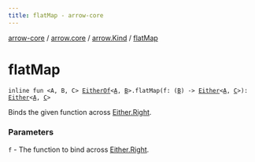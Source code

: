 ```yaml
---
title: flatMap - arrow-core
---
```


[arrow-core](../../index.html) / [arrow.core](../index.html) / [arrow.Kind](index.html) / [flatMap](./flat-map.html)

# flatMap

`inline fun <A, B, C> `[`EitherOf`](../-either-of.html)`<`[`A`](flat-map.html#A)`, `[`B`](flat-map.html#B)`>.flatMap(f: (`[`B`](flat-map.html#B)`) -> `[`Either`](../-either/index.html)`<`[`A`](flat-map.html#A)`, `[`C`](flat-map.html#C)`>): `[`Either`](../-either/index.html)`<`[`A`](flat-map.html#A)`, `[`C`](flat-map.html#C)`>`

Binds the given function across [Either.Right](../-either/-right/index.html).

### Parameters

`f` - The function to bind across [Either.Right](../-either/-right/index.html).